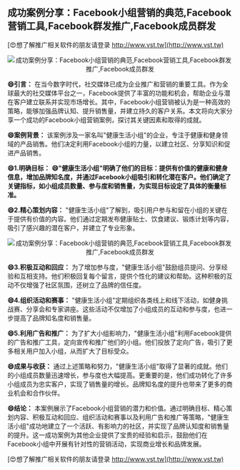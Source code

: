 ## **成功案例分享：Facebook小组营销的典范,Facebook营销工具,Facebook群发推广,Facebook成员群发**

[😍想了解推广相关软件的朋友请登录 http://www.vst.tw](http://www.vst.tw)

 <center><img src="https://vst.tw/MP4/tuiguang/png/7.png" alt="成功案例分享：Facebook小组营销的典范,Facebook营销工具,Facebook群发推广,Facebook成员群发"></center>

**😄引言：**
在当今数字时代，社交媒体已成为企业推广和营销的重要工具。作为全球最大的社交媒体平台之一，Facebook提供了丰富的功能和机会，帮助企业与潜在客户建立联系并实现市场增长。其中，Facebook小组营销被认为是一种高效的策略，能够加强品牌认知、提升销售量，并建立持久的客户关系。本文将向大家分享一个成功的Facebook小组营销案例，探讨其关键因素和取得的成就。

**😄案例背景：**
该案例涉及一家名叫"健康生活小组"的企业，专注于健康和健身领域的产品销售。他们决定利用Facebook小组的力量，以建立社区、分享知识和促进产品销售。

**😄1.明确目标：**
**😄"健康生活小组"明确了他们的目标：提供有价值的健康和健身信息，增加品牌知名度，并通过Facebook小组吸引和转化潜在客户。他们确定了关键指标，如小组成员数量、参与度和销售量，为实现目标设定了具体的衡量标准。**

**😄2.精心策划内容：**
"健康生活小组"了解到，吸引用户参与和留在小组的关键在于提供有价值的内容。他们通过定期发布健康贴士、饮食建议、锻炼计划等内容，吸引了感兴趣的潜在客户，并建立了专业形象。

 <center><img src="https://vst.tw/MP4/tuiguang/png/1.png" alt="成功案例分享：Facebook小组营销的典范,Facebook营销工具,Facebook群发推广,Facebook成员群发"></center>

**😄3.积极互动和回应：**
为了增加参与度，"健康生活小组"鼓励组员提问、分享经验和互相支持。他们积极回复每个留言，提供个性化的建议和帮助。这种积极的互动不仅增强了社区氛围，还树立了品牌的信任度。

**😄4.组织活动和赛事：**
"健康生活小组"定期组织各类线上和线下活动，如健身挑战赛、分享会和专家讲座。这些活动不仅增加了小组成员的互动和参与度，也进一步提高了品牌知名度和销售量。

**😄5.利用广告和推广：**
为了扩大小组影响力，"健康生活小组"利用Facebook提供的广告和推广工具，定向宣传和推广他们的小组。他们投放了定向广告，吸引了更多相关用户加入小组，从而扩大了目标受众。

**😄成果与收获：**
通过上述策略和努力，"健康生活小组"取得了显著的成就。他们的小组成员数量迅速增长，参与度也大幅提高。更重要的是，他们成功转化了许多小组成员为忠实客户，实现了销售量的增长。品牌知名度的提升也带来了更多的商业机会和合作伙伴。

**😄结论：**
本案例展示了Facebook小组营销的潜力和价值。通过明确目标、精心策划内容、积极互动和回应、组织活动和赛事以及利用广告和推广等策略，"健康生活小组"成功地建立了一个活跃、有影响力的社区，并实现了品牌认知度和销售量的提升。这一成功案例为其他企业提供了宝贵的经验和启示，鼓励他们在Facebook小组中开展有针对性的营销活动，实现商业增长和品牌发展。

[😍想了解推广相关软件的朋友请登录 http://www.vst.tw](http://www.vst.tw)



